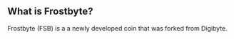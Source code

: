What is Frostbyte? 
----------------

Frostbyte (FSB) is a a newly developed coin that was forked from Digibyte. 
